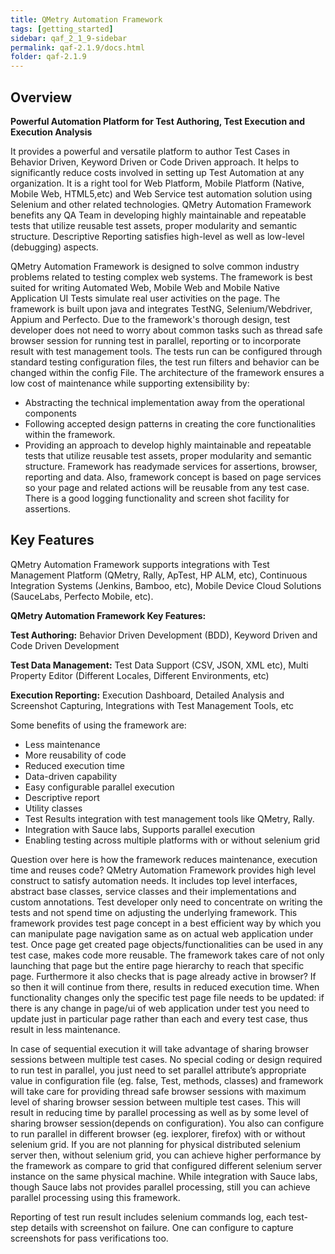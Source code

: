 ```yaml
---
title: QMetry Automation Framework
tags: [getting_started]
sidebar: qaf_2_1_9-sidebar
permalink: qaf-2.1.9/docs.html
folder: qaf-2.1.9
---
```

## Overview

**Powerful Automation Platform for Test Authoring, Test Execution and Execution Analysis**

It provides a powerful and versatile platform to author Test Cases in Behavior Driven, Keyword Driven or Code Driven approach. It helps to significantly reduce costs involved in setting up Test Automation at any organization. It is a right tool for Web Platform, Mobile Platform (Native, Mobile Web, HTML5,etc) and Web Service test automation solution using Selenium and other related technologies. QMetry Automation Framework benefits any QA Team in developing highly maintainable and repeatable tests that utilize reusable test assets, proper modularity and semantic structure. Descriptive Reporting satisfies high-level as well as low-level (debugging) aspects.

QMetry Automation Framework is designed to solve common industry problems related to testing complex web systems. The framework is best suited for writing Automated Web, Mobile Web and Mobile Native Application UI Tests simulate real user activities on the page.
The framework is built upon java and integrates TestNG, Selenium/Webdriver, Appium and Perfecto. Due to the framework's thorough design, test developer does not need to worry about common tasks such as thread safe browser session for running test in parallel, reporting or to incorporate result with test management tools. The tests run can be configured through standard testing configuration files, the test run filters and behavior can be changed within the config File.
The architecture of the framework ensures a low cost of maintenance while supporting extensibility by:

 * Abstracting the technical implementation away from the operational components
 * Following accepted design patterns in creating the core functionalities within the framework.
 * Providing an approach to develop highly maintainable and repeatable tests that utilize reusable test assets, proper modularity and semantic structure. Framework has readymade services for assertions, browser, reporting and data. Also, framework concept is based on page services so your page and related actions will be reusable from any test case. There is a good logging functionality and screen shot facility for assertions.


## Key Features

QMetry Automation Framework supports integrations with Test Management Platform (QMetry, Rally, ApTest, HP ALM, etc), Continuous Integration Systems (Jenkins, Bamboo, etc), Mobile Device Cloud Solutions (SauceLabs, Perfecto Mobile, etc). 

**QMetry Automation Framework Key Features:**

**Test Authoring:** Behavior Driven Development (BDD), Keyword Driven and Code Driven Development

**Test Data Management:** Test Data Support (CSV, JSON, XML etc), Multi Property Editor (Different Locales, Different Environments, etc)

**Execution Reporting:** Execution Dashboard, Detailed Analysis and Screenshot Capturing, Integrations with Test Management Tools, etc

Some benefits of using the framework are:

 * Less maintenance
 * More reusability of code
 * Reduced execution time
 * Data-driven capability
 * Easy configurable parallel execution
 * Descriptive report
 * Utility classes
 * Test Results integration with test management tools like QMetry, Rally.
 * Integration with Sauce labs, Supports parallel execution
 * Enabling testing across multiple platforms with or without selenium grid

Question over here is how the framework reduces maintenance, execution time and reuses code?
QMetry Automation Framework provides high level construct to satisfy automation needs. It includes top level interfaces, abstract base classes, service classes and their implementations and custom annotations. Test developer only need to concentrate on writing the tests and not spend time on adjusting the underlying framework.
This framework provides test page concept in a best efficient way by which you can manipulate page navigation same as on actual web application under test. Once page get created page objects/functionalities can be used in any test case, makes code more reusable. The framework takes care of not only launching that page but the entire page hierarchy to reach that specific page. Furthermore it also checks that is page already active in browser? If so then it will continue from there, results in reduced execution time.
When functionality changes only the specific test page file needs to be updated: if there is any change in page/ui of web application under test you need to update just in particular page rather than each and every test case, thus result in less maintenance.


In case of sequential execution it will take advantage of sharing browser sessions between multiple test cases. No special coding or design required to run test in parallel, you just need to set parallel attribute’s appropriate value in configuration file (eg. false, Test, methods, classes) and framework will take care for providing thread safe browser sessions with maximum level of sharing browser session between multiple test cases.  This will result in reducing time by parallel processing as well as by some level of sharing browser session(depends on configuration). You also can configure to run parallel in different browser (eg. iexplorer, firefox) with or without selenium grid. If you are not planning for physical distributed selenium server then, without selenium grid, you can achieve higher performance by the framework as compare to grid that configured different selenium server instance on the same physical machine. While integration with Sauce labs, though Sauce labs not provides parallel processing, still you can achieve parallel processing using this framework.


Reporting of test run result includes selenium commands log, each test-step details with screenshot on failure. One can configure to capture screenshots for pass verifications too.

